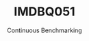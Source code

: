 ---
layout: docu
title: IMDBQ051
subtitle: Continuous Benchmarking
selected: IMDB
expanded: Benchmarking
benchmark: /individual_results/IMDBQ051.html
---